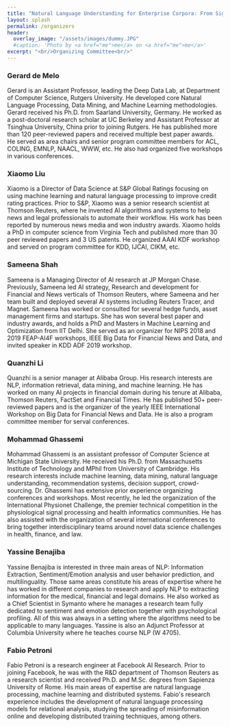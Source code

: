 ```yaml
---
title: "Natural Language Understanding for Enterprise Corpora: From Signal to Decision Support"
layout: splash
permalink: /organizers
header:
  overlay_image: "/assets/images/dummy.JPG"
  #caption: 'Photo by <a href="me">me</a> on <a href="me">me</a>'
excerpt: "<br/>Organizing Committee<br/>"
---
```

<h3>Gerard de Melo</h3>
Gerard is an Assistant Professor, leading the Deep Data Lab, at Department of Computer Science, Rutgers University. He developed core Natural Language Processing, Data Mining, and Machine Learning methodologies. Gerard received his Ph.D. from Saarland University, Germany. He worked as a post-doctoral research scholar at UC Berkeley and Assistant Professor at Tsinghua University, China prior to joining Rutgers. He has published more than 120 peer-reviewed papers and received multiple best paper awards. He served as area chairs and senior program committee members for ACL, COLING, EMNLP, NAACL, WWW, etc. He also had organized five workshops in various conferences. 

<h3>Xiaomo Liu</h3>

Xiaomo is a Director of Data Science at S&P Global Ratings focusing on using machine learning and natural language processing to improve credit rating practices. Prior to S&P, Xiaomo was a senior research scientist at Thomson Reuters, where he invented AI algorithms and systems to help news and legal professionals to automate their workflow. His work has been reported by numerous news media and won industry awards. Xiaomo holds a PhD in computer science from Virginia Tech and published more than 30 peer reviewed papers and 3 US patents. He organized AAAI KDF workshop and served on program committee for KDD, IJCAI, CIKM, etc. 

<h3>Sameena Shah</h3>

Sameena is a Managing Director of AI research at JP Morgan Chase. Previously, Sameena led AI strategy, Research and development for Financial and News verticals of Thomson Reuters, where Sameena and her team built and deployed several AI systems including Reuters Tracer, and Magnet. Sameena has worked or consulted for several hedge funds, asset management firms and startups. She has won several best paper and industry awards, and holds a PhD and Masters in Machine Learning and Optimization from IIT Delhi. She served as an organizer for NIPS 2018 and 2019 FEAP-AI4F workshops, IEEE Big Data for Financial News and Data, and invited speaker in KDD ADF 2019 workshop. 

<h3>Quanzhi Li</h3>

Quanzhi is a senior manager at Alibaba Group. His research interests are NLP, information retrieval, data mining, and machine learning. He has worked on many AI projects in financial domain during his tenure at Alibaba, Thomson Reuters, FactSet and Financial Times. He has published 50+ peer-reviewed papers and is the organizer of the yearly IEEE International Workshop on Big Data for Financial News and Data. He is also a program committee member for serval conferences. 

<h3>Mohammad Ghassemi </h3>

Mohammad Ghassemi is an assistant professor of Computer Science at Michigan State University. He received his Ph.D. from Massachusetts Institute of Technology and MPhil from University of Cambridge. His research interests include machine learning, data mining, natural language understanding, recommendation systems, decision support, crowd-sourcing. Dr. Ghassemi has extensive prior experience organizing conferences and workshops. Most recently, he led the organization of the International Physionet Challenge, the premier technical competition in the physiological signal processing and health informatics communities. He has also assisted with the organization of several international conferences to bring together interdisciplinary teams around novel data science challenges in health, finance, and law. 

<h3>Yassine Benajiba</h3>

Yassine Benajiba is interested in three main areas of NLP: Information Extraction, Sentiment/Emotion analysis and user behavior prediction, and multilinguality. Those same areas constitute his areas of expertise where he has worked in different companies to research and apply NLP to extracting information for the medical, financial and legal domains. He also worked as a Chief Scientist in Symanto where he manages a research team fully dedicated to sentiment and emotion detection together with psychological profiling. All of this was always in a setting where the algorithms need to be applicable to many languages. Yassine is also an Adjunct Professor at Columbia University where he teaches course NLP (W 4705).

<h3>Fabio Petroni</h3>

Fabio Petroni is a research engineer at Facebook AI Research. Prior to joining Facebook, he was with the R&D department of Thomson Reuters as a research scientist and received Ph.D. and M.Sc. degrees from Sapienza University of Rome. His main areas of expertise are natural language processing, machine learning and distributed systems. Fabio's research experience includes the development of natural language processing models for relational analysis, studying the spreading of misinformation online and developing distributed training techniques, among others. 

